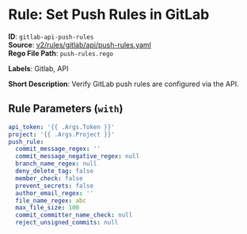 # Rule: Set Push Rules in GitLab

**ID**: `gitlab-api-push-rules`  
**Source**: [v2/rules/gitlab/api/push-rules.yaml](scribe-public/sample-policies.git/v2/rules/gitlab/api/push-rules.yaml)  
**Rego File Path**: `push-rules.rego`  

**Labels**: Gitlab, API

**Short Description**: Verify GitLab push rules are configured via the API.

## Rule Parameters (`with`)

```yaml
api_token: '{{ .Args.Token }}'
project: '{{ .Args.Project }}'
push_rule:
  commit_message_regex: ''
  commit_message_negative_regex: null
  branch_name_regex: null
  deny_delete_tag: false
  member_check: false
  prevent_secrets: false
  author_email_regex: ''
  file_name_regex: abc
  max_file_size: 100
  commit_committer_name_check: null
  reject_unsigned_commits: null
```
